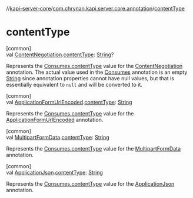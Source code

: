 //[kapi-server-core](../../index.md)/[com.chrynan.kapi.server.core.annotation](index.md)/[contentType](content-type.md)

# contentType

[common]\
val [ContentNegotiation](-content-negotiation/index.md).[contentType](content-type.md): [String](https://kotlinlang.org/api/latest/jvm/stdlib/kotlin/-string/index.html)?

Represents the [Consumes.contentType](-consumes/content-type.md) value for the [ContentNegotiation](-content-negotiation/index.md) annotation. The actual value used in the [Consumes](-consumes/index.md) annotation is an empty [String](https://kotlinlang.org/api/latest/jvm/stdlib/kotlin/-string/index.html) since annotation properties cannot have null values, but that is essentially equivalent to `null` and will be converted to it.

[common]\
val [ApplicationFormUrlEncoded](-application-form-url-encoded/index.md).[contentType](content-type.md): [String](https://kotlinlang.org/api/latest/jvm/stdlib/kotlin/-string/index.html)

Represents the [Consumes.contentType](-consumes/content-type.md) value for the [ApplicationFormUrlEncoded](-application-form-url-encoded/index.md) annotation.

[common]\
val [MultipartFormData](-multipart-form-data/index.md).[contentType](content-type.md): [String](https://kotlinlang.org/api/latest/jvm/stdlib/kotlin/-string/index.html)

Represents the [Consumes.contentType](-consumes/content-type.md) value for the [MultipartFormData](-multipart-form-data/index.md) annotation.

[common]\
val [ApplicationJson](-application-json/index.md).[contentType](content-type.md): [String](https://kotlinlang.org/api/latest/jvm/stdlib/kotlin/-string/index.html)

Represents the [Consumes.contentType](-consumes/content-type.md) value for the [ApplicationJson](-application-json/index.md) annotation.
